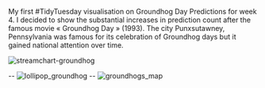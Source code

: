 


My first #TidyTuesday visualisation on Groundhog Day Predictions for week 4. 
I decided to show the substantial increases in prediction count after the famous movie « Groundhog Day » (1993).
The city Punxsutawney, Pennsylvania was famous for its celebration of Groundhog days but it gained national attention over time.

![streamchart-groundhog](https://github.com/AnabelleCouleau/TidyTuesday/assets/134011682/1fa88490-5e13-4117-8376-c9d017a1453d) 

-- ![lollipop_groundhog](https://github.com/AnabelleCouleau/TidyTuesday/assets/134011682/fce6af0d-e80e-4ea2-8f3b-7386daf45bff)
-- ![groundhogs_map](https://github.com/AnabelleCouleau/TidyTuesday/assets/134011682/e12a072f-014c-4069-b04d-b52a7c7a10ae)  
